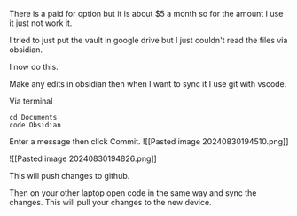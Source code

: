 There is a paid for option but it is about $5 a month so for the amount I use it just not work it.

I tried to just put the vault in google drive but I just couldn't read the files via obsidian.

I now do this.

Make any edits in obsidian then when I want to sync it I use git with vscode.

Via terminal 

```
cd Documents
code Obsidian
```

Enter a message then click Commit.
![[Pasted image 20240830194510.png]]

![[Pasted image 20240830194826.png]]

This will push changes to github.

Then on your other laptop open code in the same way and sync the changes.  This will pull your changes to the new device.